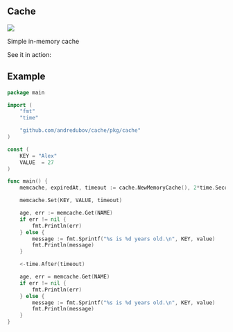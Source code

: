 ## Cache

<img src="https://img.shields.io/github/actions/workflow/status/andredubov/cache/test.yml?label=unit-tests">

Simple in-memory cache

See it in action:

## Example

```go
package main

import (
	"fmt"
	"time"

	"github.com/andredubov/cache/pkg/cache"
)

const (
	KEY = "Alex"
	VALUE  = 27
)

func main() {
	memcache, expiredAt, timeout := cache.NewMemoryCache(), 2*time.Second, 4*time.Second

	memcache.Set(KEY, VALUE, timeout)

	age, err := memcache.Get(NAME)
	if err != nil {
		fmt.Println(err)
	} else {
		message := fmt.Sprintf("%s is %d years old.\n", KEY, value)
		fmt.Println(message)
	}

	<-time.After(timeout)

	age, err = memcache.Get(NAME)
	if err != nil {
		fmt.Println(err)
	} else {
		message := fmt.Sprintf("%s is %d years old.\n", KEY, value)
		fmt.Println(message)
	}
}
```

